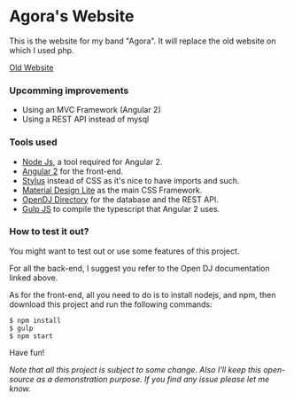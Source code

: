 # Agora's Website
This is the website for my band "Agora". It will replace the old website on which I used php.

[Old Website](http://agora.yt)

### Upcomming improvements
- Using an MVC Framework (Angular 2)
- Using a REST API instead of mysql

### Tools used
- [Node Js](https://nodejs.org/en/), a tool required for Angular 2.
- [Angular 2](https://angular.io) for the front-end.
- [Stylus](http://stylus-lang.com) instead of CSS as it's nice to have imports and such.
- [Material Design Lite](http://getmdl.io) as the main CSS Framework.
- [OpenDJ Directory](https://forgerock.org/opendj/doc/bootstrap/server-dev-guide/index.html) for the database and the REST API.
- [Gulp JS](http://gulpjs.com) to compile the typescript that Angular 2 uses.

### How to test it out?
You might want to test out or use some features of this project.

For all the back-end, I suggest you refer to the Open DJ documentation linked above.

As for the front-end, all you need to do is to install nodejs, and npm, then download this project and run the following commands:
```
$ npm install
$ gulp
$ npm start
```
Have fun!

*Note that all this project is subject to some change. Also I'll keep this open-source as a demonstration purpose. If you find any issue please let me know.*
